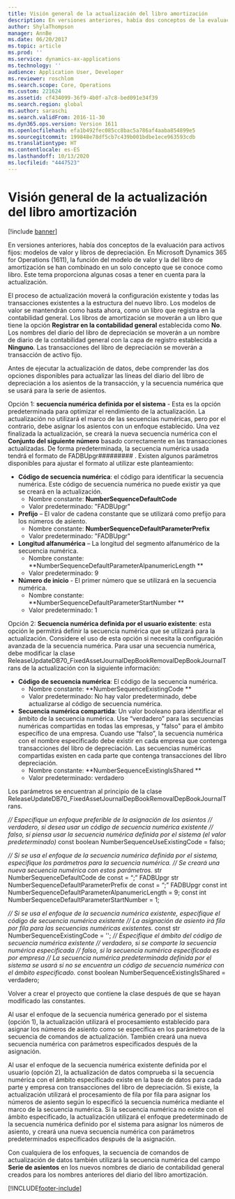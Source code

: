 ```yaml
---
title: Visión general de la actualización del libro amortización
description: En versiones anteriores, había dos conceptos de la evaluación para activos fijos, modelos de valor y libros de depreciación.
author: ShylaThompson
manager: AnnBe
ms.date: 06/20/2017
ms.topic: article
ms.prod: ''
ms.service: dynamics-ax-applications
ms.technology: ''
audience: Application User, Developer
ms.reviewer: roschlom
ms.search.scope: Core, Operations
ms.custom: 221624
ms.assetid: cf434099-36f9-4b0f-a7c8-bed091e34f39
ms.search.region: global
ms.author: saraschi
ms.search.validFrom: 2016-11-30
ms.dyn365.ops.version: Version 1611
ms.openlocfilehash: efa1b492fec085cc8bac5a786af4aaba854899e5
ms.sourcegitcommit: 199848e78df5cb7c439b001bdbe1ece963593cdb
ms.translationtype: HT
ms.contentlocale: es-ES
ms.lasthandoff: 10/13/2020
ms.locfileid: "4447523"
---
```

# <a name="depreciation-book-upgrade-overview"></a>Visión general de la actualización del libro amortización

[!include [banner](../includes/banner.md)]

En versiones anteriores, había dos conceptos de la evaluación para activos fijos: modelos de valor y libros de depreciación. En Microsoft Dynamics 365 for Operations (1611), la función del modelo de valor y la del libro de amortización se han combinado en un solo concepto que se conoce como libro. Este tema proporciona algunas cosas a tener en cuenta para la actualización. 

El proceso de actualización moverá la configuración existente y todas las transacciones existentes a la estructura del nuevo libro. Los modelos de valor se mantendrán como hasta ahora, como un libro que registra en la contabilidad general. Los libros de amortización se moverán a un libro que tiene la opción **Registrar en la contabilidad general** establecida como **No**. Los nombres del diario del libro de depreciación se moverán a un nombre de diario de la contabilidad general con la capa de registro establecida a **Ninguno**. Las transacciones del libro de depreciación se moverán a transacción de activo fijo. 

Antes de ejecutar la actualización de datos, debe comprender las dos opciones disponibles para actualizar las líneas del diario del libro de depreciación a los asientos de la transacción, y la secuencia numérica que se usará para la serie de asientos. 

Opción 1:  **secuencia numérica definida por el sistema** - Esta es la opción predeterminada para optimizar el rendimiento de la actualización. La actualización no utilizará el marco de las secuencias numéricas, pero por el contrario, debe asignar los asientos con un enfoque establecido. Una vez finalizada la actualización, se creará la nueva secuencia numérica con el **Conjunto del siguiente número** basado correctamente en las transacciones actualizadas. De forma predeterminada, la secuencia numérica usada tendrá el formato de FADBUpgr\#\#\#\#\#\#\#\#\# . Existen algunos parámetros disponibles para ajustar el formato al utilizar este planteamiento:

-   **Código de secuencia numérica**: el código para identificar la secuencia numérica. Este código de secuencia numérica no puede existir ya que se creará en la actualización.
    -   Nombre constante: **NumberSequenceDefaultCode**
    -   Valor predeterminado: "FADBUpgr"
-   **Prefijo** – El valor de cadena constante que se utilizará como prefijo para los números de asiento.
    -   Nombre constante: **NumberSequenceDefaultParameterPrefix**
    -   Valor predeterminado: "FADBUpgr"
-   **Longitud alfanumérica** – La longitud del segmento alfanumérico de la secuencia numérica.
    -   Nombre constante: **NumberSequenceDefaultParameterAlpanumericLength **
    -   Valor predeterminado: 9
-   **Número de inicio** - El primer número que se utilizará en la secuencia numérica.
    -   Nombre constante: **NumberSequenceDefaultParameterStartNumber  **
    -   Valor predeterminado: 1

Opción 2: **Secuencia numérica definida por el usuario existente**: esta opción le permitirá definir la secuencia numérica que se utilizará para la actualización. Considere el uso de esta opción si necesita la configuración avanzada de la secuencia numérica. Para usar una secuencia numérica, debe modificar la clase ReleaseUpdateDB70\_FixedAssetJournalDepBookRemovalDepBookJournalTrans de la actualización con la siguiente información:

-   **Código de secuencia numérica**: El código de la secuencia numérica.
    -   Nombre constante: **NumberSequenceExistingCode **
    -   Valor predeterminado: No hay valor predeterminado, debe actualizarse al código de secuencia numérica.
-   **Secuencia numérica compartida**: Un valor booleano para identificar el ámbito de la secuencia numérica. Use “verdadero” para las secuencias numéricas compartidas en todas las empresas, y "falso" para el ámbito específico de una empresa. Cuando use “falso”, la secuencia numérica con el nombre especificado debe existir en cada empresa que contenga transacciones del libro de depreciación. Las secuencias numéricas compartidas existen en cada parte que contenga transacciones del libro depreciación.
    -   Nombre constante: **NumberSequenceExistingIsShared **
    -   Valor predeterminado: verdadero

Los parámetros se encuentran al principio de la clase ReleaseUpdateDB70\_FixedAssetJournalDepBookRemovalDepBookJournalTrans. 

*// Especifique un enfoque preferible de la asignación de los asientos* 
 *// verdadero, si desea usar un código de secuencia numérica existente* 
 *// falso, si piensa usar la secuencia numérica definida por el sistema (el valor predeterminado)* const boolean NumberSequenceUseExistingCode = falso;  

*// Si se usa el enfoque de la secuencia numérica definida por el sistema, especifique los parámetros para la secuencia numérica.*
 *// Se creará una nueva secuencia numérica con estos parámetros.* str NumberSequenceDefaultCode de const = “;” FADBUpgr str NumberSequenceDefaultParameterPrefix de const = “;” FADBUpgr const int NumberSequenceDefaultParameterAlpanumericLength = 9; const int NumberSequenceDefaultParameterStartNumber = 1;   

*// Si se usa el enfoque de la secuencia numérica existente, especifique el código de secuencia numérica existente* 
 *// La asignación de asiento irá fila por fila para las secuencias numéricas existentes.* const str NumberSequenceExistingCode = ''; *// Especifique el ámbito del código de secuencia numérica existente* 
 *// verdadero, si se comparte la secuencia numérica especificada* 
 *// falso, si la secuencia numérica especificada es por empresa* 
 *// La secuencia numérica predeterminada definida por el sistema se usará si no se encuentra un código de secuencia numérica con el ámbito especificado.* const boolean NumberSequenceExistingIsShared = verdadero; 

Volver a crear el proyecto que contiene la clase después de que se hayan modificado las constantes. 

Al usar el enfoque de la secuencia numérica generado por el sistema (opción 1), la actualización utilizará el procesamiento establecido para asignar los números de asiento como se especifica en los parámetros de la secuencia de comandos de actualización. También creará una nueva secuencia numérica con parámetros especificados después de la asignación. 

Al usar el enfoque de la secuencia numérica existente definida por el usuario (opción 2), la actualización de datos comprueba si la secuencia numérica con el ámbito especificado existe en la base de datos para cada parte y empresa con transacciones del libro de depreciación. Si existe, la actualización utilizará el procesamiento de fila por fila para asignar los números de asiento según lo especificó la secuencia numérica mediante el marco de la secuencia numérica. Si la secuencia numérica no existe con el ámbito especificado, la actualización utilizará el enfoque predeterminado de la secuencia numérica definido por el sistema para asignar los números de asiento, y creará una nueva secuencia numérica con parámetros predeterminados especificados después de la asignación.

Con cualquiera de los enfoques, la secuencia de comandos de actualización de datos también utilizará la secuencia numérica del campo **Serie de asientos** en los nuevos nombres de diario de contabilidad general creados para los nombres anteriores del diario del libro amortización.





[!INCLUDE[footer-include](../../includes/footer-banner.md)]